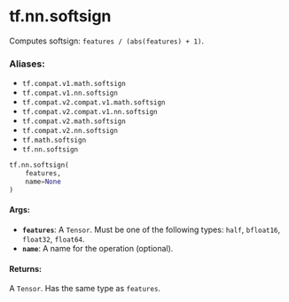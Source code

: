 <div itemscope itemtype="http://developers.google.com/ReferenceObject">
<meta itemprop="name" content="tf.nn.softsign" />
<meta itemprop="path" content="Stable" />
</div>

# tf.nn.softsign

Computes softsign: `features / (abs(features) + 1)`.

### Aliases:

* `tf.compat.v1.math.softsign`
* `tf.compat.v1.nn.softsign`
* `tf.compat.v2.compat.v1.math.softsign`
* `tf.compat.v2.compat.v1.nn.softsign`
* `tf.compat.v2.math.softsign`
* `tf.compat.v2.nn.softsign`
* `tf.math.softsign`
* `tf.nn.softsign`

``` python
tf.nn.softsign(
    features,
    name=None
)
```

<!-- Placeholder for "Used in" -->


#### Args:


* <b>`features`</b>: A `Tensor`. Must be one of the following types: `half`, `bfloat16`, `float32`, `float64`.
* <b>`name`</b>: A name for the operation (optional).


#### Returns:

A `Tensor`. Has the same type as `features`.
